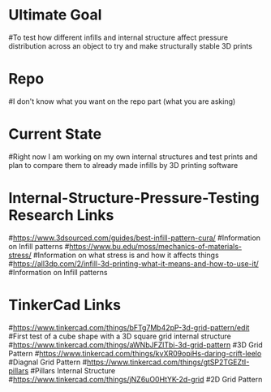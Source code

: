 # Ultimate Goal
#To test how different infills and internal structure affect pressure distribution across an object to try and make structurally stable 3D prints

# Repo
#I don't know what you want on the repo part (what you are asking)

# Current State
#Right now I am working on my own internal structures and test prints and plan to compare them to already made infills by 3D printing software

# Internal-Structure-Pressure-Testing Research Links
#https://www.3dsourced.com/guides/best-infill-pattern-cura/
#Information on Infill patterns
#https://www.bu.edu/moss/mechanics-of-materials-stress/
#Information on what stress is and how it affects things
#https://all3dp.com/2/infill-3d-printing-what-it-means-and-how-to-use-it/
#Information on Infill patterns


# TinkerCad Links
#https://www.tinkercad.com/things/bFTg7Mb42pP-3d-grid-pattern/edit
#First test of a cube shape with a 3D square grid internal structure
#https://www.tinkercad.com/things/aWNbJFZlTbi-3d-grid-pattern
#3D Grid Pattern
#https://www.tinkercad.com/things/kvXR09opiHs-daring-crift-leelo
#Diagnal Grid Pattern
#https://www.tinkercad.com/things/gtSP2TGEZtI-pillars
#Pillars Internal Structure
#https://www.tinkercad.com/things/jNZ6uO0HtYK-2d-grid
#2D Grid Pattern